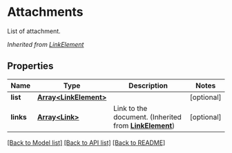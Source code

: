 # Attachments
List of attachment.

*Inherited from [LinkElement](LinkElement.md)*
## Properties
Name | Type | Description | Notes
------------ | ------------- | ------------- | -------------
**list** | [**Array&lt;LinkElement&gt;**](LinkElement.md) |  | [optional]
**links** | [**Array&lt;Link&gt;**](Link.md) | Link to the document. (Inherited from **[LinkElement](LinkElement.md)**) | [optional]
[[Back to Model list]](../README.md#documentation-for-models) [[Back to API list]](../README.md#documentation-for-api-endpoints) [[Back to README]](../README.md)

